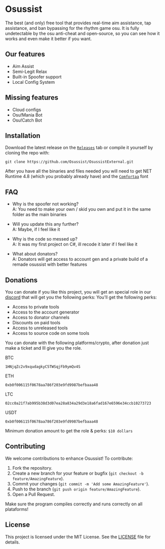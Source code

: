 # Osussist
The best (and only) free tool that provides real-time aim assistance, tap assistance, and ban bypassing for the rhythm game osu. It is fully undetectable by the osu anti-cheat and open-source, so you can see how it works and even make it better if you want.

## Our features
- Aim Assist
- Semi-Legit Relax
- Built-in Spoofer support
- Local Config System

## Missing features
- Cloud configs
- Osu!Mania Bot
- Osu!Catch Bot

## Installation
Download the latest release on the [`Releases`](https://github.com/Osussist/OsussistExternal/releases) tab or compile it yourself by cloning the repo with:
```
git clone https://github.com/Osussist/OsussistExternal.git
```
After you have all the binaries and files needed you will need to get NET Runtime 4.8 (which you probably already have) and the [`Comfortaa`](https://fonts.google.com/specimen/Comfortaa) font

## FAQ

- Why is the spoofer not working? <br>
A: You need to make your own / skid you own and put it in the same folder as the main binaries

- Will you update this any further? <br>
A: Maybe, if I feel like it

- Why is the code so messed up? <br>
A: It was my first project on C#, ill recode it later if I feel like it

- What about donators? <br>
A: Donators will get access to account gen and a private build of a remade osussist with better features

## Donations
You can donate if you like this project, you will get an special role in our [discord](https://discord.gg/PdeTUZ3M62) that will get you the following perks:
You'll get the following perks:

- Access to private tools
- Access to the account generator
- Access to donator channels
- Discounts on paid tools
- Access to unreleased tools
- Access to source code on some tools

You can donate with the following platforms/crypto, after donation just make a ticket and Ill give you the role.

BTC
```
1HNjqZc2v9xqudagkyC5TWSqjFb9ymQv4S
```
ETH
```
0xb0f006115f0678aa786f203e9fd9987befbaaa48
```
LTC
```
02cc0a21f7ab995b38d3d07ea28a834a29d3e18a6fad167e6596e34ccb10273723
```
USDT
```
0xb0f006115f0678aa786f203e9fd9987befbaaa48
```

Minimum donation amount to get the role & perks: `$10 dollars`

## Contributing
We welcome contributions to enhance Osussist! To contribute:

1. Fork the repository.
2. Create a new branch for your feature or bugfix (`git checkout -b feature/AmazingFeature`).
3. Commit your changes (`git commit -m 'Add some AmazingFeature'`).
4. Push to the branch (`git push origin feature/AmazingFeature`).
5. Open a Pull Request.

Make sure the program compiles correctly and runs correctly on all plataforms!

## License
This project is licensed under the MIT License. See the [LICENSE](LICENSE) file for details.
